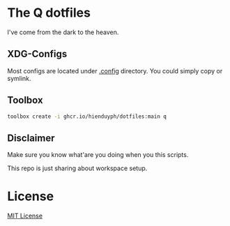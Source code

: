 # The Q dotfiles

I've come from the dark to the heaven.

## XDG-Configs

Most configs are located under [.config](.config) directory. You could simply copy or symlink.
## Toolbox

```bash
toolbox create -i ghcr.io/hienduyph/dotfiles:main q
```

## Disclaimer
Make sure you know what'are you doing when you this scripts.

This repo is just sharing about workspace setup.

# License
[MIT License](LICENSE)

